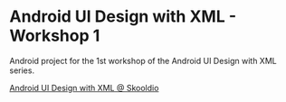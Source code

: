 # Android UI Design with XML - Workshop 1

Android project for the 1st workshop of the Android UI Design with XML series.

[Android UI Design with XML @ Skooldio](https://www.skooldio.com/courses/android-ui-design-with-xml)
